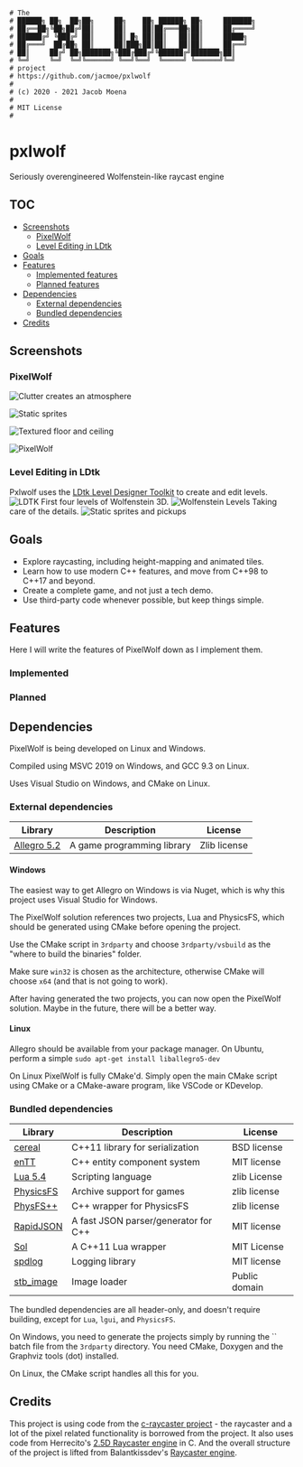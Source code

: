 
    # The
    # ██████╗ ██╗  ██╗██╗     ██╗    ██╗ ██████╗ ██╗     ███████╗
    # ██╔══██╗╚██╗██╔╝██║     ██║    ██║██╔═══██╗██║     ██╔════╝
    # ██████╔╝ ╚███╔╝ ██║     ██║ █╗ ██║██║   ██║██║     █████╗  
    # ██╔═══╝  ██╔██╗ ██║     ██║███╗██║██║   ██║██║     ██╔══╝  
    # ██║     ██╔╝ ██╗███████╗╚███╔███╔╝╚██████╔╝███████╗██║     
    # ╚═╝     ╚═╝  ╚═╝╚══════╝ ╚══╝╚══╝  ╚═════╝ ╚══════╝╚═╝     
    # project
    # https://github.com/jacmoe/pxlwolf
    #
    # (c) 2020 - 2021 Jacob Moena
    #
    # MIT License
    #

# pxlwolf
Seriously overengineered Wolfenstein-like raycast engine

## TOC

- [Screenshots](#Screenshots)
  - [PixelWolf](#PixelWolf)
  - [Level Editing in LDtk](#Level-Editing-in-LDtk)
- [Goals](#Goals)
- [Features](#Goals)
  - [Implemented features](#Implemented-features)
  - [Planned features](#Planned-features)
- [Dependencies](#Dependencies)
  - [External dependencies](#External-dependencies)
  - [Bundled dependencies](#Bundled-dependencies)
- [Credits](#Credits)


## Screenshots
### PixelWolf 
![Clutter creates an atmosphere][clutter]

![Static sprites][sprites]

![Textured floor and ceiling][corridor]

![PixelWolf][pxlwolf]


### Level Editing in LDtk
Pxlwolf uses the [LDtk Level Designer Toolkit][ldtk_link] to create and edit levels.
![LDTK][ldtk]
First four levels of Wolfenstein 3D.
![Wolfenstein Levels][ldtklevels]
Taking care of the details.
![Static sprites and pickups][detailing]

## Goals
- Explore raycasting, including height-mapping and animated tiles.
- Learn how to use modern C++ features, and move from C++98 to C++17 and beyond.
- Create a complete game, and not just a tech demo.
- Use third-party code whenever possible, but keep things simple.

## Features
Here I will write the features of PixelWolf down as I implement them.
### Implemented
### Planned

## Dependencies
PixelWolf is being developed on Linux and Windows.

Compiled using MSVC 2019 on Windows, and GCC 9.3 on Linux.

Uses Visual Studio on Windows, and CMake on Linux.

### External dependencies
|Library|Description|License|
|-------|-----------|-------|
|[Allegro 5.2][allegro]|A game programming library|Zlib license|

#### Windows
The easiest way to get Allegro on Windows is via Nuget, which is why this project uses Visual Studio for Windows.

The PixelWolf solution references two projects, Lua and PhysicsFS, which should be generated using CMake before opening the project.

Use the CMake script in `3rdparty` and choose `3rdparty/vsbuild` as the "where to build the binaries" folder.

Make sure `win32` is chosen as the architecture, otherwise CMake will choose `x64` (and that is not going  to work).

After having generated the two projects, you can now open the PixelWolf solution. Maybe in the future, there will be a better way.


#### Linux
Allegro should be available from your package manager. On Ubuntu, perform a simple ```sudo apt-get install liballegro5-dev```


On Linux PixelWolf is fully CMake'd. Simply open the main CMake script using CMake or a CMake-aware program, like VSCode or KDevelop.


### Bundled dependencies
|Library|Description|License|
|-------|-----------|-------|
|[cereal][cereal]|C++11 library for serialization|BSD license|
|[enTT][entt]|C++ entity component system|MIT license|
|[Lua 5.4][lua]|Scripting language|zlib License|
|[PhysicsFS ][physfs]|Archive support for games|zlib license|
|[PhysFS++][physpp]|C++ wrapper for PhysicsFS|zlib license|
|[RapidJSON][rapidjson]|A fast JSON parser/generator for C++|MIT license|
|[Sol][sol]|A C++11 Lua wrapper|MIT License|
|[spdlog][spdlog]|Logging library|MIT license|
|[stb_image][stbimage]|Image loader|Public domain|

The bundled dependencies are all header-only, and doesn't require building, except for `Lua`, `lgui`, and `PhysicsFS`.

On Windows, you need to generate the projects simply by running the `` batch file from the `3rdparty` directory. You need CMake, Doxygen and the Graphviz tools (dot) installed.

On Linux, the CMake script handles all this for you.


## Credits

This project is using code from the [c-raycaster project][cray] - the raycaster and a lot of the pixel related functionality is borrowed from the project. It also uses code from Herrecito's [2.5D Raycaster engine][herrecito] in C. And the overall structure of the project is lifted from Balantkissdev's [Raycaster engine][balantkiss].


[pxlwolf]: https://github.com/jacmoe/pxlwolf/raw/main/screenshots/Screenshot.jpg "Screenshot of PixelWolf"
[corridor]: https://github.com/jacmoe/pxlwolf/raw/main/screenshots/corridor.png "Textured wall and ceiling"
[detailing]: https://github.com/jacmoe/pxlwolf/raw/main/screenshots/detailing.png "Taking care of the details"
[clutter]: https://github.com/jacmoe/pxlwolf/raw/main/screenshots/clutter.png "Creating an atmosphere"
[sprites]: https://github.com/jacmoe/pxlwolf/raw/main/screenshots/sprites.png "Static sprites"
[ldtk]: https://github.com/jacmoe/pxlwolf/raw/main/screenshots/LevelEditing.jpg "Level editing in LDTK"
[ldtklevels]: https://github.com/jacmoe/pxlwolf/raw/main/screenshots/ldtklevels.png "First four levels of Wolf3d"

[ldtk_link]: https://ldtk.io/ "LDtk Level Designer Toolkit"

[herrecito]: https://github.com/herrecito/engine "Herrecito's 2.5D Raycaster engine in C"
[balantkiss]: https://github.com/balintkissdev/raycaster-engine "Balantkissdev's Raycaster engine"
[cray]: https://github.com/ckinvents/c-raycaster "c-raycaster project by ckinvents"

[allegro]: https://liballeg.org/ "A game programming library"
[cereal]: https://uscilab.github.io/cereal/ "C++11 library for serialization"
[entt]: https://github.com/skypjack/entt "C++ entity component system"
[lua]: https://www.lua.org/download.html "Scripting language"
[physfs]: https://www.icculus.org/physfs/ "Archive support for games"
[physpp]: https://github.com/kahowell/physfs-cpp "C++ wrapper for PhysicsFS"
[rapidjson]: https://rapidjson.org/ "A fast JSON parser/generator for C++"
[sol]: https://github.com/ThePhD/sol "A C++11 Lua wrapper"
[spdlog]: https://github.com/gabime/spdlog "Logging library"
[stbimage]: https://github.com/nothings/stb "Image loader"
